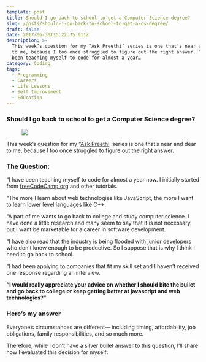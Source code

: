 ```yaml
---
template: post
title: Should I go back to school to get a Computer Science degree?
slug: /posts/should-i-go-back-to-school-to-get-a-cs-degree/
draft: false
date: 2017-06-30T15:22:35.611Z
description: >-
  This week’s question for my “Ask Preethi’ series is one that’s near and dear
  to me, because I too once struggled to figure out the right answer. “I have
  been teaching myself to code for almost a year…
category: Coding
tags:
  - Programming
  - Careers
  - Life Lessons
  - Self Improvement
  - Education
---
```


### Should I go back to school to get a Computer Science degree?

<figure>

![](/media/should-i-go-back-to-school-to-get-a-cs-degree-0.jpeg)

</figure>

This week’s question for my “[Ask Preethi](https://medium.freecodecamp.org/what-are-the-most-challenging-parts-of-your-coding-journey-fbd7d3a7600f)’ series is one that’s near and dear to me, because I too once struggled to figure out the right answer.

### The Question:

“I have been teaching myself to code for almost a year now. I initially started from [freeCodeCamp.org](http://freecodecamp.com/) and other tutorials.

“The more I learn about web technologies like JavaScript, the more I want to learn lower level languages like C++.

“A part of me wants to go back to college and study computer science. I have done a little research and many seem to say that it is not necessary but I want be marketable for a career in software development.

“I have also read that the industry is being flooded with junior developers who don’t know enough to be productive. So I suppose that is why I think I need to go back to school.

“I had been applying to companies that fit my skill set and I haven’t received one response regarding an interview.

**“I would really appreciate your advice on whether I should bite the bullet and go back to college or keep getting better at javascript and web technologies?”**

### Here’s my answer

Everyone’s circumstances are different— including timing, affordability, job obligations, family responsibilities, and so much more.

Therefore, while I don’t have a silver bullet answer to this question, I’ll share how I evaluated this decision for myself:
